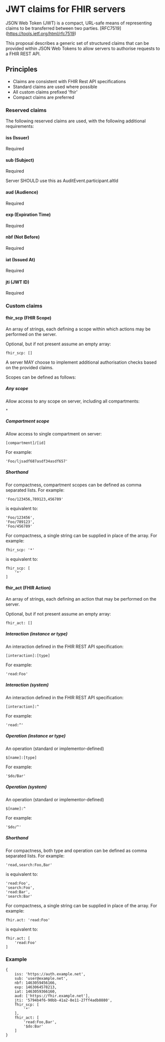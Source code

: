 # JWT claims for FHIR servers

JSON Web Token (JWT) is a compact, URL-safe means of representing
claims to be transferred between two parties. [RFC7519] (https://tools.ietf.org/html/rfc7519)

This proposal describes a generic set of structured claims that can be provided within JSON
Web Tokens to allow servers to authorise requests to a FHIR REST API.

## Principles
- Claims are consistent with FHIR Rest API specifications
- Standard claims are used where possible
- All custom claims prefixed 'fhir'
- Compact claims are preferred

### Reserved claims

The following reserved claims are used, with the following additional requirements:

#### iss (Issuer)
Required

#### sub (Subject)
Required

Server SHOULD use this as AuditEvent.participant.altId

#### aud (Audience)
Required

#### exp (Expiration Time)
Required

#### nbf (Not Before)
Required

#### iat (Issued At)
Required

#### jti (JWT ID)
Required

### Custom claims

#### fhir_scp (FHIR Scope)
An array of strings, each defining a scope within which actions may be performed on the server.

Optional, but if not present assume an empty array:

    fhir_scp: []

A server MAY choose to implement additional authorisation checks based on the provided claims.

Scopes can be defined as follows:

##### Any scope
Allow access to any scope on server, including all compartments:

    *

##### Compartment scope
Allow access to single compartment on server:

    [compartment]/[id]

For example:

    'Foo/ljsadf687asdf34asdf657'

##### Shorthand

For compactness, compartment scopes can be defined as comma separated lists.
For example:

    'Foo/123456,789123,456789'

is equivalent to:

    'Foo/123456',
    'Foo/789123',
    'Foo/456789'

For compactness, a single string can be supplied in place of the array. For example:

    fhir_scp: '*'

is equivalent to:

    fhir_scp: [
        '*'
    ]

#### fhir_act (FHIR Action)
An array of strings, each defining an action that may be performed on the server.

Optional, but if not present assume an empty array:

    fhir_act: []

##### Interaction (instance or type)
An interaction defined in the FHIR REST API specification:

    [interaction]:[type]

For example:

    'read:Foo'

##### Interaction (system)
An interaction defined in the FHIR REST API specification:

    [interaction]:^

For example:

    'read:^'


##### Operation (instance or type)
An operation (standard or implementor-defined)

    $[name]:[type]

For example:

    '$do/Bar'

##### Operation (system)
An operation (standard or implementor-defined)

    $[name]:^

For example:

    '$do/^'

##### Shorthand

For compactness, both type and operation can be defined as comma separated lists. For example:

    'read,search:Foo,Bar'

is equivalent to:

    'read:Foo',
    'search:Foo',
    'read:Bar',
    'search:Bar'

For compactness, a single string can be supplied in place of the array. For example:

    fhir.act: 'read:Foo'

is equivalent to:

    fhir.act: [
        'read:Foo'
    ]


### Example

    {
        iss: 'https://auth.example.net',
        sub: 'user@example.net',
        nbf: 1463059456166,
        exp: 1463064578213,
        iat: 1463059366160,
        aud: ['https://fhir.example.net'],
        jti: '5794b4f6-90bb-41a2-8e11-27ff4adb8880',
        fhir_scp: [
            '*'
        ],
        fhir_act: [
            'read:Foo,Bar',
            '$do:Bar'
        ]
    }

